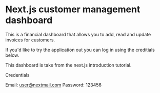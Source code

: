 # Next.js customer management dashboard

This is a financial dashboard that allows you to add, read and update invoices for customers. 

If you'd like to try the application out you can log in using the creditials below. 

This dashboard is take from the next.js introduction tutorial.

Credentials

Email: user@nextmail.com
Password: 123456
